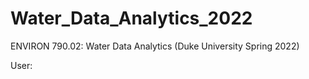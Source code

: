 # Water_Data_Analytics_2022
ENVIRON 790.02: Water Data Analytics (Duke University Spring 2022)

User: 